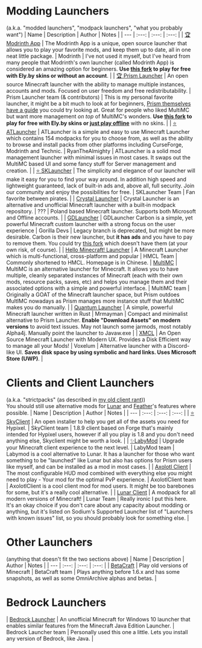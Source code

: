 # Modding Launchers
(a.k.a. "modded launchers", "modpack launchers", "what you probably want")
| Name | Description | Author | Notes |
| --- | :---: | :---: | :---: |
| [🏆 Modrinth App](https://modrinth.com/app) | The Modrinth App is a unique, open source launcher that allows you to play your favorite mods, and keep them up to date, all in one neat little package. | Modrinth | I've not used it myself, but I've heard from many people that Modrinth's own launcher (called Modrinth App) is considered an amazing option for beginners. **Use [this fork](https://git.astralium.su/didirus/AstralRinth) to play for free with Ely.by skins or without an account**. |
| [🏆 Prism Launcher](https://prismlauncher.org/) | An open source Minecraft launcher with the ability to manage multiple instances, accounts and mods. Focused on user freedom and free redistributability. | Prism Launcher team (& contributors) | This is my personal favorite launcher, it might be a bit much to look at for beginners, [Prism themselves have a guide](https://prismlauncher.org/wiki/getting-started/) you could try looking at. Great for people who liked MultiMC but want more management *on top* of MultiMC's wonders. **Use [this fork](https://github.com/ElyPrismLauncher/ElyPrismLauncher) to play for free with Ely.by skins or [just play offline](https://rentry.co/prism4free)** with no skins. |
| [⭐ ATLauncher](https://atlauncher.com) | ATLauncher is a simple and easy to use Minecraft Launcher which contains 154 modpacks for you to choose from, as well as the ability to browse and install packs from other platforms including CurseForge, Modrinth and Technic. | RyanTheAlmighty | ATLauncher is a solid mod management launcher with minimal issues in most cases. It swaps out the MultiMC based UI and some fancy stuff for Server management and creation. |
| [⭐ SKLauncher](https://skmedix.pl/) | The simplicity and elegance of our launcher will make it easy for you to find your way around. In addition high speed and lightweight guaranteed, lack of built-in ads and, above all, full security. Join our community and enjoy the possibilities for free. | SKLauncher Team | Fan favorite between pirates. |
| [Crystal Launcher](https://crystal-launcher.net/) | Crystal Launcher is an alternative and unofficial Minecraft launcher with a built‑in modpack repository. | ??? | Poland based Minecraft launcher. Supports both Microsoft and Offline accounts. |
| [GDLauncher](https://gdlauncher.com/) | GDLauncher Carbon is a simple, yet powerful Minecraft custom launcher with a strong focus on the user experience  | Gorilla Devs | Legacy branch is deprecated, but might be more desirable. Carbon is their new launcher, but **it has ads** and you have to pay to remove them. You could try [this fork](https://github.com/Official-Husko/GDLauncher-Carbon-adless) which doesn't have them (at your own risk, of course). |
| [Hello Minecraft! Launcher](https://github.com/HMCL-dev/HMCL) | A Minecraft Launcher which is multi-functional, cross-platform and popular  | HMCL Team | Commonly shortened to HMCL. Homepage is in Chinese. 
| [MultiMC](https://multimc.org/) | MultiMC is an alternative launcher for Minecraft. It allows you to have multiple, cleanly separated instances of Minecraft (each with their own mods, resource packs, saves, etc) and helps you manage them and their associated options with a simple and powerful interface. | MultiMC team | Originally a GOAT of the Minecraft launcher space, but Prism outdoes MultIMC nowadays as Prism manages more instance stuff that MultiMC makes you do manually. |
| [Quantum Launcher](https://github.com/Mrmayman/quantumlauncher) | A simple, powerful Minecraft launcher written in Rust | Mrmayman | Compact and minimalist alternative to Prism Launcher. **Enable "Download Assets" on modern versions** to avoid text issues. May not launch some jarmods, most notably Alpha4j. Manually point the launcher to Javaw.exe |
| [XMCL](https://xmcl.app/en/) | An Open Source Minecraft Launcher with Modern UX. Provides a Disk Efficient way to manage all your Mods! | Voxelum | Alternative launcher with a Discord-like UI. **Saves disk space by using symbolic and hard links. Uses Microsoft Store (UWP)**. |

# Clients and Client Launchers
(a.k.a. "strictpacks" (as described in [my old client rant](https://rentry.co/mclients)))  
You should still use alternative mods for [Lunar](https://microcontrollersdev.github.io/Alternatives/latest/lunar/) and [Feather](https://microcontrollersdev.github.io/Alternatives/latest/feather/)'s features where possible.
| Name | Description | Author | Notes |
| --- | :---: | :---: | :---: |
| [⭐ SkyClient](https://skyclient.co/) | An open installer to help you get all of the assets you need for Hypixel. | SkyClient team | 1.8.9 client based on Forge that's mainly intended for Hypixel users, however if all you play is 1.8 and you don't need anything else, Skyclient might be worth a look. |
| [✨LabyMod](https://www.labymod.net/en) | Upgrade your Minecraft client experience to the next level. | LabyMod team | Labymod is a cool alternative to Lunar. It has a launcher for those who want something to be "launched" like Lunar but also has options for Prism users like myself, and can be installed as a mod in most cases. |
| [Axolotl Client](https://modrinth.com/mod/axolotlclient) | The most configurable HUD mod combined with everything else you might need to play - Your mod for the optimal PvP experience. | AxolotlClient team | AxolotlClient is a cool client mod for mod users. It might be too barebones for some, but it's a really cool alternative. |
| [Lunar Client](https://www.lunarclient.com/) | A modpack for all modern versions of Minecraft! | Lunar Team | Really ironic I put this here. It's an okay choice if you don't care about any capacity about modding or anything, but it's listed on Sodium's Supported Launcher list of "Launchers with known issues" list, so you should probably look for something else. |

# Other Launchers
(anything that doesn't fit the two sections above)
| Name | Description | Author | Notes |
| --- | :---: | :---: | :---: |
| [BetaCraft](https://betacraft.uk/) | Play old versions of Minecraft | BetaCraft team | Plays anything before 1.6.x and has some snapshots, as well as some OmniArchive alphas and betas. |

# Bedrock Launchers
| [Bedrock Launcher](https://bedrocklauncher.github.io/) | An unofficial Minecraft for Windows 10 launcher that enables similar features from the Minecraft Java Edition Launcher. | Bedrock Launcher team | Personally used this one a little. Lets you install any version of Bedrock, like Java. |
